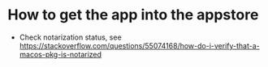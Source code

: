 # How to get the app into the appstore

- Check notarization status, see https://stackoverflow.com/questions/55074168/how-do-i-verify-that-a-macos-pkg-is-notarized


